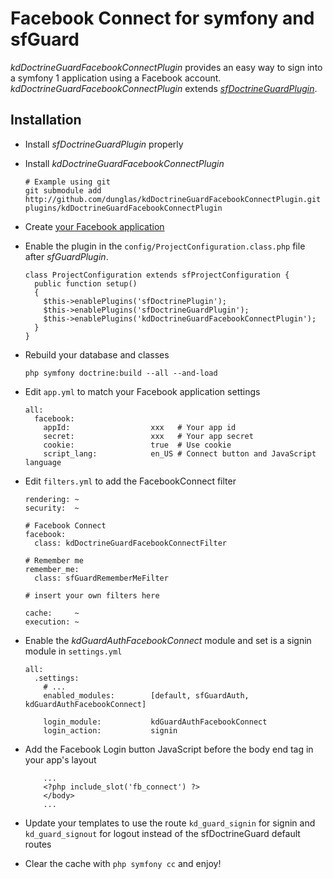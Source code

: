 # Facebook Connect for symfony and sfGuard

_kdDoctrineGuardFacebookConnectPlugin_ provides an easy way to sign into a symfony 1 application using a Facebook account.
_kdDoctrineGuardFacebookConnectPlugin_ extends [_sfDoctrineGuardPlugin_](http://www.symfony-project.org/plugins/sfDoctrineGuardPlugin). 

## Installation

* Install _sfDoctrineGuardPlugin_ properly 
* Install _kdDoctrineGuardFacebookConnectPlugin_

      # Example using git
      git submodule add http://github.com/dunglas/kdDoctrineGuardFacebookConnectPlugin.git plugins/kdDoctrineGuardFacebookConnectPlugin

* Create [your Facebook application](http://www.facebook.com/developers/)
* Enable the plugin in the `config/ProjectConfiguration.class.php` file after _sfGuardPlugin_.

      class ProjectConfiguration extends sfProjectConfiguration {
        public function setup()
        {
          $this->enablePlugins('sfDoctrinePlugin');
          $this->enablePlugins('sfDoctrineGuardPlugin');
          $this->enablePlugins('kdDoctrineGuardFacebookConnectPlugin');
        }
      }

* Rebuild your database and classes

      php symfony doctrine:build --all --and-load

* Edit `app.yml` to match your Facebook application settings

      all:
        facebook:
          appId:                  xxx   # Your app id
          secret:                 xxx   # Your app secret
          cookie:                 true  # Use cookie
          script_lang:            en_US # Connect button and JavaScript language

* Edit `filters.yml` to add the FacebookConnect filter

      rendering: ~
      security:  ~

      # Facebook Connect
      facebook:
        class: kdDoctrineGuardFacebookConnectFilter

      # Remember me
      remember_me:
        class: sfGuardRememberMeFilter

      # insert your own filters here

      cache:     ~
      execution: ~

* Enable the _kdGuardAuthFacebookConnect_ module and set is a signin module in `settings.yml`

      all:
        .settings:
          # ...
          enabled_modules:        [default, sfGuardAuth, kdGuardAuthFacebookConnect]

          login_module:           kdGuardAuthFacebookConnect
          login_action:           signin

* Add the Facebook Login button JavaScript before the body end tag in your app's layout

          ...
          <?php include_slot('fb_connect') ?>
          </body>
          ...

* Update your templates to use the route `kd_guard_signin` for signin and `kd_guard_signout` for logout instead of the sfDoctrineGuard default routes

* Clear the cache with `php symfony cc` and enjoy!